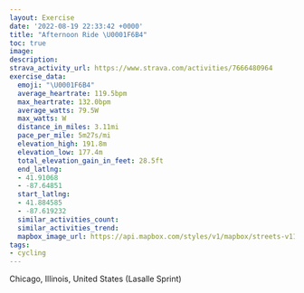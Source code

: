```yaml
---
layout: Exercise
date: '2022-08-19 22:33:42 +0000'
title: "Afternoon Ride \U0001F6B4"
toc: true
image:
description:
strava_activity_url: https://www.strava.com/activities/7666480964
exercise_data:
  emoji: "\U0001F6B4"
  average_heartrate: 119.5bpm
  max_heartrate: 132.0bpm
  average_watts: 79.5W
  max_watts: W
  distance_in_miles: 3.11mi
  pace_per_mile: 5m27s/mi
  elevation_high: 191.8m
  elevation_low: 177.4m
  total_elevation_gain_in_feet: 28.5ft
  end_latlng:
  - 41.91068
  - -87.64851
  start_latlng:
  - 41.884585
  - -87.619232
  similar_activities_count:
  similar_activities_trend:
  mapbox_image_url: https://api.mapbox.com/styles/v1/mapbox/streets-v11/static/path-5+787af2-1.0(sqs~FfcxuO%3FH%40%3FCBi%40Eo%40JTl%40BPMFCDGp%40GZEfAkB%40G%3FIJBLCXFTKB%40PAb%40DLBvAARGNH%60%40D%40EDMz%40CfAF%60ABtABPKPEv%40%3FPBLGN%3Fh%40AFB%60%40%40vCDp%40Hf%40HN%3FLAL%40ZETWEU%3FEDKAIIOAW%40GGI%3FEDEAAGEAC%3FKAQDCEGBSCGJE%3F%5DNS%5CCPTJ%40PC%60ALrA%3F%60Aa%40NmCLwABc%40%3FYBa%40Kc%40NSG%5DFWEDBNl%40AhAFl%40CNH~AGTA%5CEL%3FJLd%40Fd%40CXHb%40CZ%3F%60%40JNEh%40BLGh%40%40%60AG%60B%40j%40GJSDWCeACkBFgA%3F_ALcCE%7DAJq%40CODQ%40%7BB%40%7DBDM%40KAuCD_%40AeAH%5B%3FKEK%3F_%40BuACo%40BI%3FKEMBa%40Ao%40Fk%40A_AB%5BCi%40FuB%3Fw%40D%5DF%5DI%7B%40FOCgABYAYFg%40%40_C%3F%5BBy%40AiADy%40GaDPo%40%3FGBW%40_AEW%40a%40Aa%40%40IAEIE%40EDDz%40BdDGpABdCHdCAPDnL%3Fr%40GdABpCAj%40CHGHCJ_%40r%40i%40v%40cC%7CDKHYf%40QTENc%40p%40aBbCeAjBeClD%7DA~BYh%40STm%40~%40kKrPmAxAKAGRDCITK%3FIEa%40_%40),pin-s-s+e5b22e(-87.61924,41.88458),pin-s-f+89ae00(-87.64851000000003,41.91067999999999)/auto/800x800?access_token=pk.eyJ1Ijoiam9zaGJlY2ttYW4iLCJhIjoiY205eWR2aDd1MWZ6djJrbXc4a3M0bWZleiJ9.XiG9OWkNcZk2QzjJbxLB4A
tags:
- cycling
---
```




Chicago, Illinois, United States (Lasalle Sprint)
